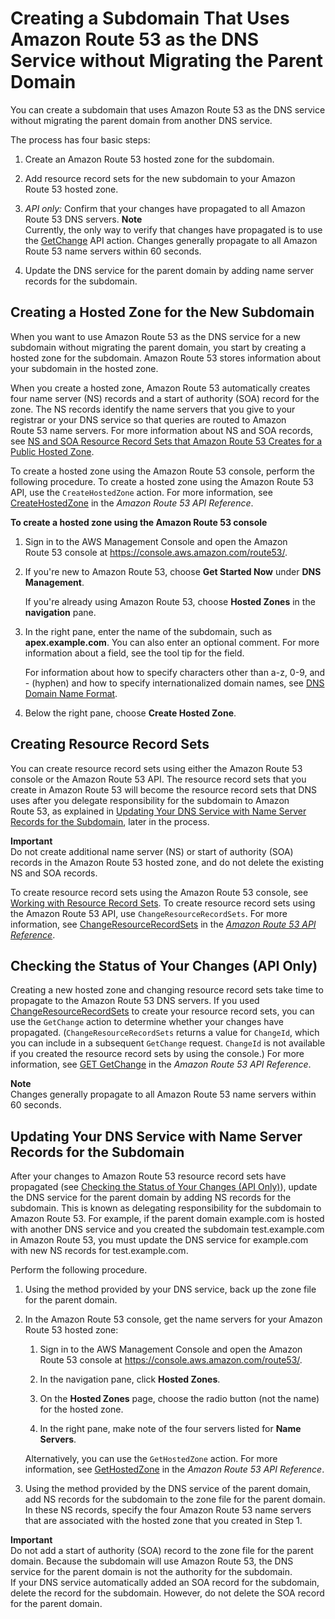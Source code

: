 # Creating a Subdomain That Uses Amazon Route 53 as the DNS Service without Migrating the Parent Domain<a name="CreatingNewSubdomain"></a>

You can create a subdomain that uses Amazon Route 53 as the DNS service without migrating the parent domain from another DNS service\.

The process has four basic steps:

1. Create an Amazon Route 53 hosted zone for the subdomain\.

1. Add resource record sets for the new subdomain to your Amazon Route 53 hosted zone\.

1. *API only:* Confirm that your changes have propagated to all Amazon Route 53 DNS servers\.
**Note**  
Currently, the only way to verify that changes have propagated is to use the [GetChange](http://docs.aws.amazon.com/Route53/latest/APIReference/API_GetChange.html) API action\. Changes generally propagate to all Amazon Route 53 name servers within 60 seconds\.

1. Update the DNS service for the parent domain by adding name server records for the subdomain\.

## Creating a Hosted Zone for the New Subdomain<a name="CreateZoneNewSubdomain"></a>

When you want to use Amazon Route 53 as the DNS service for a new subdomain without migrating the parent domain, you start by creating a hosted zone for the subdomain\. Amazon Route 53 stores information about your subdomain in the hosted zone\.

When you create a hosted zone, Amazon Route 53 automatically creates four name server \(NS\) records and a start of authority \(SOA\) record for the zone\. The NS records identify the name servers that you give to your registrar or your DNS service so that queries are routed to Amazon Route 53 name servers\. For more information about NS and SOA records, see [NS and SOA Resource Record Sets that Amazon Route 53 Creates for a Public Hosted Zone](SOA-NSrecords.md)\.

To create a hosted zone using the Amazon Route 53 console, perform the following procedure\. To create a hosted zone using the Amazon Route 53 API, use the `CreateHostedZone` action\. For more information, see [CreateHostedZone](http://docs.aws.amazon.com/Route53/latest/APIReference/API_CreateHostedZone.html) in the *Amazon Route 53 API Reference*\.

**To create a hosted zone using the Amazon Route 53 console**

1. Sign in to the AWS Management Console and open the Amazon Route 53 console at [https://console\.aws\.amazon\.com/route53/](https://console.aws.amazon.com/route53/)\.

1. If you're new to Amazon Route 53, choose **Get Started Now** under **DNS Management**\.

   If you're already using Amazon Route 53, choose **Hosted Zones** in the **navigation** pane\.

1. In the right pane, enter the name of the subdomain, such as **apex\.example\.com**\. You can also enter an optional comment\. For more information about a field, see the tool tip for the field\.

   For information about how to specify characters other than a\-z, 0\-9, and \- \(hyphen\) and how to specify internationalized domain names, see [DNS Domain Name Format](DomainNameFormat.md)\.

1. Below the right pane, choose **Create Hosted Zone**\.

## Creating Resource Record Sets<a name="AddNewSubdomainRecords"></a>

You can create resource record sets using either the Amazon Route 53 console or the Amazon Route 53 API\. The resource record sets that you create in Amazon Route 53 will become the resource record sets that DNS uses after you delegate responsibility for the subdomain to Amazon Route 53, as explained in [Updating Your DNS Service with Name Server Records for the Subdomain](#UpdateDNSParentDomain), later in the process\.

**Important**  
Do not create additional name server \(NS\) or start of authority \(SOA\) records in the Amazon Route 53 hosted zone, and do not delete the existing NS and SOA records\. 

To create resource record sets using the Amazon Route 53 console, see [Working with Resource Record Sets](rrsets-working-with.md)\. To create resource record sets using the Amazon Route 53 API, use `ChangeResourceRecordSets`\. For more information, see [ChangeResourceRecordSets](http://docs.aws.amazon.com/Route53/latest/APIReference/API_ChangeResourceRecordSets.html) in the *[Amazon Route 53 API Reference](http://docs.aws.amazon.com/Route53/latest/APIReference/)*\.

## Checking the Status of Your Changes \(API Only\)<a name="CheckStatusNewSubdomain"></a>

Creating a new hosted zone and changing resource record sets take time to propagate to the Amazon Route 53 DNS servers\. If you used [ChangeResourceRecordSets](http://docs.aws.amazon.com/Route53/latest/APIReference/API_ChangeResourceRecordSets.html) to create your resource record sets, you can use the `GetChange` action to determine whether your changes have propagated\. \(`ChangeResourceRecordSets` returns a value for `ChangeId`, which you can include in a subsequent `GetChange` request\. `ChangeId` is not available if you created the resource record sets by using the console\.\) For more information, see [GET GetChange](http://docs.aws.amazon.com/Route53/latest/APIReference/API_GetChange.html) in the *Amazon Route 53 API Reference*\.

**Note**  
Changes generally propagate to all Amazon Route 53 name servers within 60 seconds\.

## Updating Your DNS Service with Name Server Records for the Subdomain<a name="UpdateDNSParentDomain"></a>

After your changes to Amazon Route 53 resource record sets have propagated \(see [Checking the Status of Your Changes \(API Only\)](#CheckStatusNewSubdomain)\), update the DNS service for the parent domain by adding NS records for the subdomain\. This is known as delegating responsibility for the subdomain to Amazon Route 53\. For example, if the parent domain example\.com is hosted with another DNS service and you created the subdomain test\.example\.com in Amazon Route 53, you must update the DNS service for example\.com with new NS records for test\.example\.com\.

Perform the following procedure\.

1. Using the method provided by your DNS service, back up the zone file for the parent domain\.

1. In the Amazon Route 53 console, get the name servers for your Amazon Route 53 hosted zone:

   1. Sign in to the AWS Management Console and open the Amazon Route 53 console at [https://console\.aws\.amazon\.com/route53/](https://console.aws.amazon.com/route53/)\.

   1. In the navigation pane, click **Hosted Zones**\.

   1. On the **Hosted Zones** page, choose the radio button \(not the name\) for the hosted zone\.

   1. In the right pane, make note of the four servers listed for **Name Servers**\.

   Alternatively, you can use the `GetHostedZone` action\. For more information, see [GetHostedZone](http://docs.aws.amazon.com/Route53/latest/APIReference/API_GetHostedZone.html) in the *Amazon Route 53 API Reference*\.

1. Using the method provided by the DNS service of the parent domain, add NS records for the subdomain to the zone file for the parent domain\. In these NS records, specify the four Amazon Route 53 name servers that are associated with the hosted zone that you created in Step 1\.

**Important**  
Do not add a start of authority \(SOA\) record to the zone file for the parent domain\. Because the subdomain will use Amazon Route 53, the DNS service for the parent domain is not the authority for the subdomain\.   
If your DNS service automatically added an SOA record for the subdomain, delete the record for the subdomain\. However, do not delete the SOA record for the parent domain\.